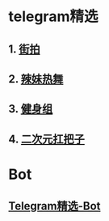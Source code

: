 # telegram精选

## 1. [街拍](https://t.me/streetshoot)

## 2. [辣妹热舞](https://t.me/EnjoyDances)

## 3. [健身组]( https://t.me/SportsBeauties)

## 4. [二次元扛把子](https://t.me/TopAcg)

# Bot

##  [Telegram精选-Bot](https://t.me/TGTopCNBot)
